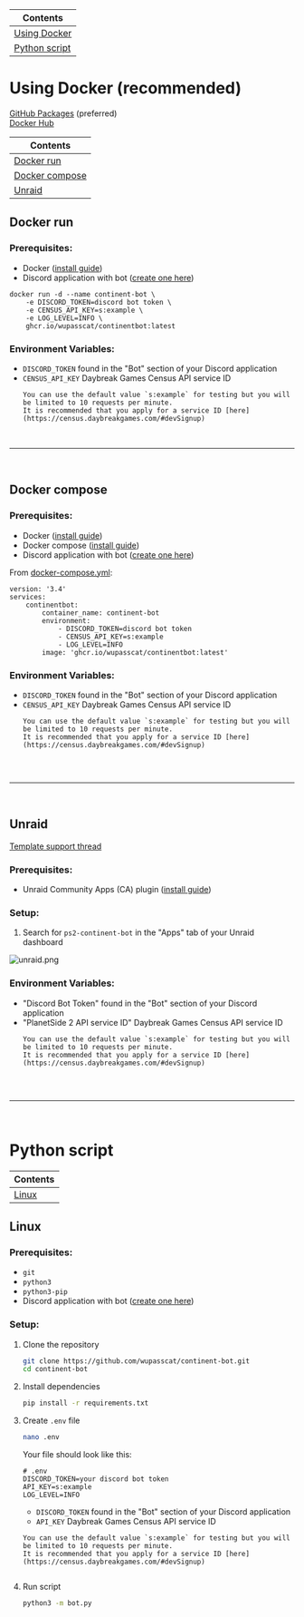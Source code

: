 |Contents
--- |
|[Using Docker](#using-docker-recommended)
|[Python script](#python-script)

# Using Docker (recommended)
[GitHub Packages](https://github.com/wupasscat/continent-bot/pkgs/container/continentbot) (preferred)  
[Docker Hub](https://hub.docker.com/r/wupasscat/continentbot)  

|Contents
--- |
|[Docker run](#docker-run)
|[Docker compose](#docker-compose)
|[Unraid](#unraid)

## Docker run
### Prerequisites:
- Docker ([install guide](https://docs.docker.com/engine/install/))
- Discord application with bot ([create one here](https://discord.com/developers/applications))
```{code-block} bash
docker run -d --name continent-bot \
    -e DISCORD_TOKEN=discord bot token \
    -e CENSUS_API_KEY=s:example \
    -e LOG_LEVEL=INFO \
    ghcr.io/wupasscat/continentbot:latest
```
### Environment Variables:
- `DISCORD_TOKEN` found in the "Bot" section of your Discord application
- `CENSUS_API_KEY` Daybreak Games Census API service ID  
    ```{warning}
    You can use the default value `s:example` for testing but you will be limited to 10 requests per minute.  
    It is recommended that you apply for a service ID [here](https://census.daybreakgames.com/#devSignup)

<br />

***

<br />

## Docker compose
### Prerequisites:
- Docker ([install guide](https://docs.docker.com/engine/install/))
- Docker compose ([install guide](https://docs.docker.com/compose/install/))
- Discord application with bot ([create one here](https://discord.com/developers/applications))  

From [docker-compose.yml](https://github.com/wupasscat/continent-bot/blob/main/docker-compose.yml):
```{code-block} docker
version: '3.4'
services:
    continentbot:
        container_name: continent-bot
        environment:
            - DISCORD_TOKEN=discord bot token
            - CENSUS_API_KEY=s:example
            - LOG_LEVEL=INFO
        image: 'ghcr.io/wupasscat/continentbot:latest'
```
### Environment Variables:
- `DISCORD_TOKEN` found in the "Bot" section of your Discord application
- `CENSUS_API_KEY` Daybreak Games Census API service ID  
    ```{warning}
    You can use the default value `s:example` for testing but you will be limited to 10 requests per minute.  
    It is recommended that you apply for a service ID [here](https://census.daybreakgames.com/#devSignup)


<br />

***

<br />

## Unraid
[Template support thread](https://forums.unraid.net/topic/135184-support-wupasscats-template-repository)
### Prerequisites:
- Unraid Community Apps (CA) plugin ([install guide](https://forums.unraid.net/topic/38582-plug-in-community-applications/))

### Setup:
1. Search for `ps2-continent-bot` in the "Apps" tab of your Unraid dashboard

![unraid.png](https://raw.githubusercontent.com/wupasscat/continent-bot/main/assets/unraid.png)

### Environment Variables:
- "Discord Bot Token" found in the "Bot" section of your Discord application
- "PlanetSide 2 API service ID" Daybreak Games Census API service ID  
    ```{warning}
    You can use the default value `s:example` for testing but you will be limited to 10 requests per minute.  
    It is recommended that you apply for a service ID [here](https://census.daybreakgames.com/#devSignup)


<br />

***

<br />

# Python script

|Contents
--- |
|[Linux](#linux)

## Linux

### Prerequisites:
- `git`
- `python3`
- `python3-pip`
- Discord application with bot ([create one here](https://discord.com/developers/applications))

### Setup:
1. Clone the repository  
    ```bash
    git clone https://github.com/wupasscat/continent-bot.git
    cd continent-bot
    ```
2. Install dependencies
    ```bash
    pip install -r requirements.txt
    ```
3. Create `.env` file
    ```bash
    nano .env
    ```
    Your file should look like this:
    ```{code-block} python
    # .env
    DISCORD_TOKEN=your discord bot token
    API_KEY=s:example
    LOG_LEVEL=INFO
    ```
    - `DISCORD_TOKEN` found in the "Bot" section of your Discord application
    - `API_KEY` Daybreak Games Census API service ID  
    ```{warning}
    You can use the default value `s:example` for testing but you will be limited to 10 requests per minute.  
    It is recommended that you apply for a service ID [here](https://census.daybreakgames.com/#devSignup)

    
4. Run script
    ```bash
    python3 -m bot.py
    ```
